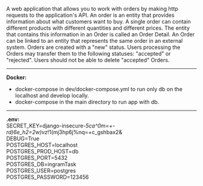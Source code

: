 A web application that allows you to work with orders by making http requests to the application's API. An order is an entity that provides information about what customers want to buy. A single order can contain different products with different quantities and different prices. The entity that contains this information in an Order is called an Order Detail. An Order can be linked to an entity that represents the same order in an external system. Orders are created with a "new" status. Users processing the Orders may transfer them to the following statuses: "accepted" or "rejected". Users should not be able to delete "accepted" Orders.

____
**Docker:**
- docker-compose in dev/docker-compose.yml to run only db on the localhost and develop locally. <br>
- docker-compose in the main directory to run app with db.

____
**.env:** <br>
SECRET_KEY=django-insecure-*5ca^0m=+-rd)6e_h2=2w)vz*!1(mj3hp6j%nq=+c_gshbax2& <br>
DEBUG=True <br>
POSTGRES_HOST=localhost <br>
POSTGRES_PROD_HOST=db <br>
POSTGRES_PORT=5432 <br>
POSTGRES_DB=ingramTask <br>
POSTGRES_USER=postgres <br>
POSTGRES_PASSWORD=123456 <br>

